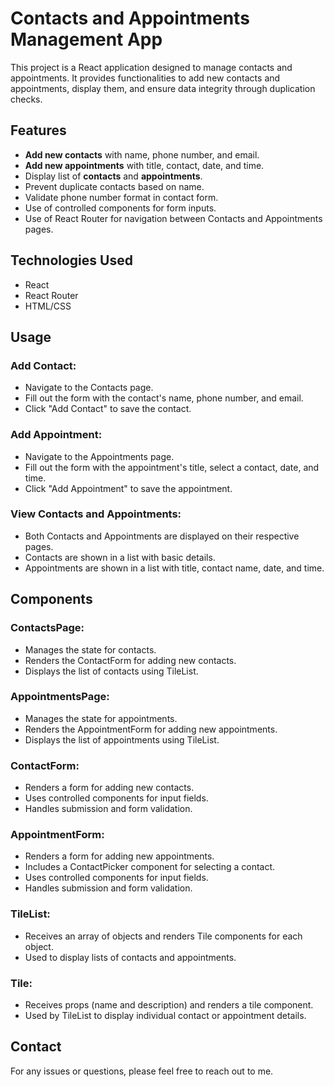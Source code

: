 # Contacts and Appointments Management App

This project is a React application designed to manage contacts and appointments. It provides functionalities to add new contacts and appointments, display them, and ensure data integrity through duplication checks.

## Features

- **Add new contacts** with name, phone number, and email.
- **Add new appointments** with title, contact, date, and time.
- Display list of **contacts** and **appointments**.
- Prevent duplicate contacts based on name.
- Validate phone number format in contact form.
- Use of controlled components for form inputs.
- Use of React Router for navigation between Contacts and Appointments pages.

## Technologies Used

- React
- React Router
- HTML/CSS

## Usage

### Add Contact:

- Navigate to the Contacts page.
- Fill out the form with the contact's name, phone number, and email.
- Click "Add Contact" to save the contact.

### Add Appointment:

- Navigate to the Appointments page.
- Fill out the form with the appointment's title, select a contact, date, and time.
- Click "Add Appointment" to save the appointment.

### View Contacts and Appointments:

- Both Contacts and Appointments are displayed on their respective pages.
- Contacts are shown in a list with basic details.
- Appointments are shown in a list with title, contact name, date, and time.

## Components

### ContactsPage:

- Manages the state for contacts.
- Renders the ContactForm for adding new contacts.
- Displays the list of contacts using TileList.

### AppointmentsPage:

- Manages the state for appointments.
- Renders the AppointmentForm for adding new appointments.
- Displays the list of appointments using TileList.

### ContactForm:

- Renders a form for adding new contacts.
- Uses controlled components for input fields.
- Handles submission and form validation.

### AppointmentForm:

- Renders a form for adding new appointments.
- Includes a ContactPicker component for selecting a contact.
- Uses controlled components for input fields.
- Handles submission and form validation.

### TileList:

- Receives an array of objects and renders Tile components for each object.
- Used to display lists of contacts and appointments.

### Tile:

- Receives props (name and description) and renders a tile component.
- Used by TileList to display individual contact or appointment details.

## Contact

For any issues or questions, please feel free to reach out to me.
